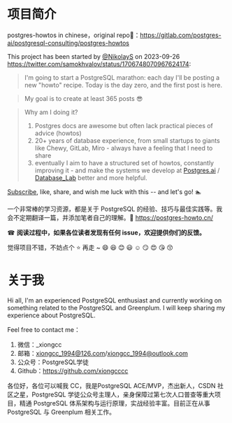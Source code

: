 # 项目简介

postgres-howtos in chinese，original repo🔗：https://gitlab.com/postgres-ai/postgresql-consulting/postgres-howtos

This project has been started by [@NikolayS]() on 2023-09-26 https://twitter.com/samokhvalov/status/1706748070967624174:

> I'm going to start a PostgreSQL marathon: each day I'll be posting a new "howto" recipe. Today is the day zero, and the first post is here.

> My goal is to create at least 365 posts 😎

> Why am I doing it?
>
> 1. Postgres docs are awesome but often lack practical pieces of advice (howtos)
> 2. 20+ years of database experience, from small startups to giants like Chewy, GitLab, Miro - always have a feeling that I need to share
> 3. eventually I aim to have a structured set of howtos, constantly improving it - and make the systems we develop at [Postgres.ai](https://Postgres.ai) / [Database_Lab](https://twitter.com/Database_Lab) better and more helpful.

[Subscribe](https://twitter.com/samokhvalov/status/1706748070967624174), like, share, and wish me luck with this -- and let's go! 🏊

一个非常棒的学习资源，都是关于 PostgreSQL 的经验、技巧与最佳实践等。我会不定期翻译一篇，并添加笔者自己的理解。🔗 https://postgres-howto.cn/

☎ **阅读过程中，如果各位读者发现有任何 issue，欢迎提供你们的反馈。**

觉得项目不错，不妨点个 ⭐️ 再走 ~ :smile: :laughing: :blush: :smiley: :relaxed: :smirk: :heart_eyes: :kissing_heart: :kissing_closed_eyes:

# 关于我

Hi all, I'm an experienced PostgreSQL enthusiast and currently working on something related to the PostgreSQL and Greenplum. I will keep sharing my experience about PostgreSQL. 

Feel free to contact me：

1. 微信：_xiongcc
2. 邮箱：xiongcc_1994@126.com/xiongcc_1994@outlook.com
3. 公众号：PostgreSQL学徒
4. Github：https://github.com/xiongcccc

各位好，各位可以喊我 CC，我是PostgreSQL ACE/MVP，杰出新人，CSDN 社区之星，PostgreSQL 学徒公众号主理人，亲身保障过第七次人口普查等重大项目，精通 PostgreSQL 体系架构与运行原理，实战经验丰富。目前正在从事 PostgreSQL 与 Greenplum 相关工作。

